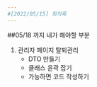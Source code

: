 ```yaml
---
#[2022/05/15] 회의록
---
```


##05/18 까지 내가 해야할 부분

 1. 관리자 페이지 탈퇴관리
    - DTO 만들기
    - 클래스 윤곽 잡기
    - 가능하면 코드 작성하기
